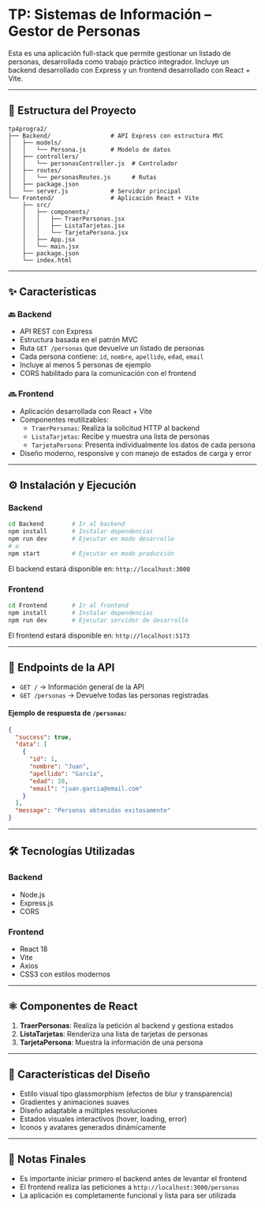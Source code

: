 # TP: Sistemas de Información – Gestor de Personas

Esta es una aplicación full-stack que permite gestionar un listado de personas, desarrollada como trabajo práctico integrador. Incluye un backend desarrollado con Express y un frontend desarrollado con React + Vite.

---

## 📁 Estructura del Proyecto

```
tp4progra2/
├── Backend/                 # API Express con estructura MVC
│   ├── models/
│   │   └── Persona.js       # Modelo de datos
│   ├── controllers/
│   │   └── personasController.js  # Controlador
│   ├── routes/
│   │   └── personasRoutes.js      # Rutas
│   ├── package.json
│   └── server.js            # Servidor principal
└── Frontend/                # Aplicación React + Vite
    ├── src/
    │   ├── components/
    │   │   ├── TraerPersonas.jsx
    │   │   ├── ListaTarjetas.jsx
    │   │   └── TarjetaPersona.jsx
    │   ├── App.jsx
    │   └── main.jsx
    ├── package.json
    └── index.html
```

---

## ✨ Características

### 🔙 Backend
- API REST con Express
- Estructura basada en el patrón MVC
- Ruta `GET /personas` que devuelve un listado de personas
- Cada persona contiene: `id`, `nombre`, `apellido`, `edad`, `email`
- Incluye al menos 5 personas de ejemplo
- CORS habilitado para la comunicación con el frontend

### 🔜 Frontend
- Aplicación desarrollada con React + Vite
- Componentes reutilizables:
  - `TraerPersonas`: Realiza la solicitud HTTP al backend
  - `ListaTarjetas`: Recibe y muestra una lista de personas
  - `TarjetaPersona`: Presenta individualmente los datos de cada persona
- Diseño moderno, responsive y con manejo de estados de carga y error

---

## ⚙️ Instalación y Ejecución

### Backend

```bash
cd Backend        # Ir al backend
npm install       # Instalar dependencias
npm run dev       # Ejecutar en modo desarrollo
# o
npm start         # Ejecutar en modo producción
```

El backend estará disponible en: `http://localhost:3000`

### Frontend

```bash
cd Frontend       # Ir al frontend
npm install       # Instalar dependencias
npm run dev       # Ejecutar servidor de desarrollo
```

El frontend estará disponible en: `http://localhost:5173`

---

## 🔗 Endpoints de la API

- `GET /` → Información general de la API
- `GET /personas` → Devuelve todas las personas registradas

#### Ejemplo de respuesta de `/personas`:

```json
{
  "success": true,
  "data": [
    {
      "id": 1,
      "nombre": "Juan",
      "apellido": "García",
      "edad": 28,
      "email": "juan.garcia@email.com"
    }
  ],
  "message": "Personas obtenidas exitosamente"
}
```

---

## 🛠️ Tecnologías Utilizadas

### Backend
- Node.js
- Express.js
- CORS

### Frontend
- React 18
- Vite
- Axios
- CSS3 con estilos modernos

---

## ⚛️ Componentes de React

1. **TraerPersonas**: Realiza la petición al backend y gestiona estados
2. **ListaTarjetas**: Renderiza una lista de tarjetas de personas
3. **TarjetaPersona**: Muestra la información de una persona

---

## 🎨 Características del Diseño

- Estilo visual tipo glassmorphism (efectos de blur y transparencia)
- Gradientes y animaciones suaves
- Diseño adaptable a múltiples resoluciones
- Estados visuales interactivos (hover, loading, error)
- Iconos y avatares generados dinámicamente

---

## 📝 Notas Finales

- Es importante iniciar primero el backend antes de levantar el frontend
- El frontend realiza las peticiones a `http://localhost:3000/personas`
- La aplicación es completamente funcional y lista para ser utilizada
